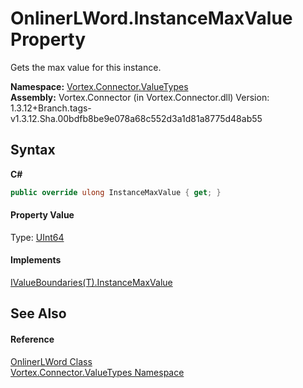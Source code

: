 # OnlinerLWord.InstanceMaxValue Property 
 

Gets the max value for this instance.

**Namespace:**&nbsp;<a href="N_Vortex_Connector_ValueTypes.md">Vortex.Connector.ValueTypes</a><br />**Assembly:**&nbsp;Vortex.Connector (in Vortex.Connector.dll) Version: 1.3.12+Branch.tags-v1.3.12.Sha.00bdfb8be9e078a68c552d3a1d81a8775d48ab55

## Syntax

**C#**<br />
``` C#
public override ulong InstanceMaxValue { get; }
```


#### Property Value
Type: <a href="https://docs.microsoft.com/dotnet/api/system.uint64" target="_blank">UInt64</a>

#### Implements
<a href="P_Vortex_Connector_ValueValidation_IValueBoundaries_1_InstanceMaxValue.md">IValueBoundaries(T).InstanceMaxValue</a><br />

## See Also


#### Reference
<a href="T_Vortex_Connector_ValueTypes_OnlinerLWord.md">OnlinerLWord Class</a><br /><a href="N_Vortex_Connector_ValueTypes.md">Vortex.Connector.ValueTypes Namespace</a><br />